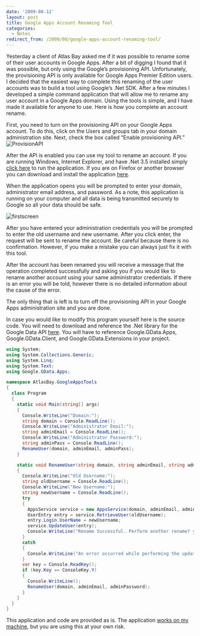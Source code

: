 ```yaml
---
date: '2009-08-12'
layout: post
title: Google Apps Account Renaming Tool
categories:
  - Notes
redirect_from: /2009/08/google-apps-account-renaming-tool/
---
```


Yesterday a client of Atlas Bay asked me if it was possible to rename some of their user accounts in Google Apps. After a bit of digging I found that it was possible, but only using the Google’s provisioning API. Unfortunately, the provisioning API is only available for Google Apps Premier Edition users. I decided that the easiest way to complete this renaming of the user accounts was to build a tool using Google’s .Net SDK. After a few minutes I developed a simple command application that will allow me to rename any user account in a Google Apps domain. Using the tools is simple, and I have made it available for anyone to use. Here is how you complete an account rename.

First, you need to turn on the provisioning API on your Google Apps account. To do this, click on the Users and groups tab in your domain administration site. Next, check the box called “Enable provisioning API.”![ProvisionAPI](http://ntotten.com/wp-content/uploads/2009/08/ProvisionAPI1.png)

After the API is enabled you can use my tool to rename an account. If you are running Windows, Internet Explorer, and have .Net 3.5 installed simply [click here](http://atlasbay.com/downloads/GoogleAppsRenamingTool/Google%20Apps%20Renaming%20Tool.application) to run the application. If you are on Firefox or another browser you can download and install the application [here](http://atlasbay.com/downloads/GoogleAppsRenamingTool/setup.exe).

When the application opens you will be prompted to enter your domain, administrator email address, and password. As a note, this application is running on your computer and all data is being transmitted securely to Google so all your data should be safe.

![firstscreen](http://ntotten.com/wp-content/uploads/2009/08/firstscreen1.png)

After you have entered your administration credentials you will be prompted to enter the old username and new username. After you click enter, the request will be sent to rename the account. Be careful because there is no confirmation. However, if you make a mistake you can always just fix it with this tool.

After the account has been renamed you will receive a message that the operation completed successfully and asking you if you would like to rename another account using your same administrator credentials. If there is an error you will be told, however there is no detailed information about the cause of the error.

The only thing that is left is to turn off the provisioning API in your Google Apps administration site and you are done.

In case you would like to modify this program yourself here is the source code. You will need to download and reference the .Net library for the Google Data API [here](http://code.google.com/p/google-gdata/downloads/list). You will have to reference Google.GData.Apps, Google.GData.Client, and Google.GData.Extensions in your project.

```cs
using System;
using System.Collections.Generic;
using System.Linq;
using System.Text;
using Google.GData.Apps;

namespace AtlasBay.GoogleAppsTools
{
  class Program
  {
    static void Main(string[] args)
    {
      Console.WriteLine("Domain:");
      string domain = Console.ReadLine();
      Console.WriteLine("Administrator Email:");
      string adminEmail = Console.ReadLine();
      Console.WriteLine("Administrator Password:");
      string adminPass = Console.ReadLine();
      RenameUser(domain, adminEmail, adminPass);
    }

    static void RenameUser(string domain, string adminEmail, string adminPassword)
    {
      Console.WriteLine("Old Username:");
      string oldUsername = Console.ReadLine();
      Console.WriteLine("New Username:");
      string newUsername = Console.ReadLine();
      try
      {
        AppsService service = new AppsService(domain, adminEmail, adminPassword);
        UserEntry entry = service.RetrieveUser(oldUsername);
        entry.Login.UserName = newUsername;
        service.UpdateUser(entry);
        Console.WriteLine("Rename Successful. Perform another rename? y/n");
      }
      catch
      {
        Console.WriteLine("An error occurred while performing the update. Try another? y/n");
      }
      var key = Console.ReadKey();
      if (key.Key == ConsoleKey.Y)
      {
        Console.WriteLine();
        RenameUser(domain, adminEmail, adminPassword);
      }
    }
  }
}
```

This application and code are provided as is. The application [works on my machine](http://www.codinghorror.com/blog/archives/000818.html), but you are using this at your own risk.

